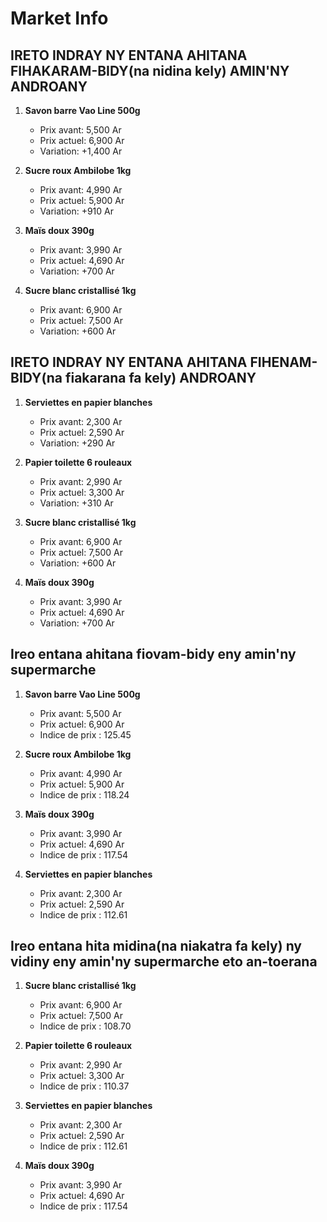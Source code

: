 # Market Info

## IRETO INDRAY NY ENTANA AHITANA FIHAKARAM-BIDY(na nidina kely) AMIN'NY ANDROANY

1. **Savon barre Vao Line 500g**
   - Prix avant: 5,500 Ar
   - Prix actuel: 6,900 Ar
   - Variation: +1,400 Ar

2. **Sucre roux Ambilobe 1kg**
   - Prix avant: 4,990 Ar
   - Prix actuel: 5,900 Ar
   - Variation: +910 Ar

3. **Maïs doux 390g**
   - Prix avant: 3,990 Ar
   - Prix actuel: 4,690 Ar
   - Variation: +700 Ar

4. **Sucre blanc cristallisé 1kg**
   - Prix avant: 6,900 Ar
   - Prix actuel: 7,500 Ar
   - Variation: +600 Ar

## IRETO INDRAY NY ENTANA AHITANA FIHENAM-BIDY(na fiakarana fa kely) ANDROANY

1. **Serviettes en papier blanches**
   - Prix avant: 2,300 Ar
   - Prix actuel: 2,590 Ar
   - Variation: +290 Ar

2. **Papier toilette 6 rouleaux**
   - Prix avant: 2,990 Ar
   - Prix actuel: 3,300 Ar
   - Variation: +310 Ar

3. **Sucre blanc cristallisé 1kg**
   - Prix avant: 6,900 Ar
   - Prix actuel: 7,500 Ar
   - Variation: +600 Ar

4. **Maïs doux 390g**
   - Prix avant: 3,990 Ar
   - Prix actuel: 4,690 Ar
   - Variation: +700 Ar

## Ireo entana ahitana fiovam-bidy eny amin'ny supermarche

1. **Savon barre Vao Line 500g**
   - Prix avant: 5,500 Ar
   - Prix actuel: 6,900 Ar
   - Indice de prix : 125.45

2. **Sucre roux Ambilobe 1kg**
   - Prix avant: 4,990 Ar
   - Prix actuel: 5,900 Ar
   - Indice de prix : 118.24

3. **Maïs doux 390g**
   - Prix avant: 3,990 Ar
   - Prix actuel: 4,690 Ar
   - Indice de prix : 117.54

4. **Serviettes en papier blanches**
   - Prix avant: 2,300 Ar
   - Prix actuel: 2,590 Ar
   - Indice de prix : 112.61

## Ireo entana hita midina(na niakatra fa kely) ny vidiny eny amin'ny supermarche eto an-toerana

1. **Sucre blanc cristallisé 1kg**
   - Prix avant: 6,900 Ar
   - Prix actuel: 7,500 Ar
   - Indice de prix : 108.70

2. **Papier toilette 6 rouleaux**
   - Prix avant: 2,990 Ar
   - Prix actuel: 3,300 Ar
   - Indice de prix : 110.37

3. **Serviettes en papier blanches**
   - Prix avant: 2,300 Ar
   - Prix actuel: 2,590 Ar
   - Indice de prix : 112.61

4. **Maïs doux 390g**
   - Prix avant: 3,990 Ar
   - Prix actuel: 4,690 Ar
   - Indice de prix : 117.54

